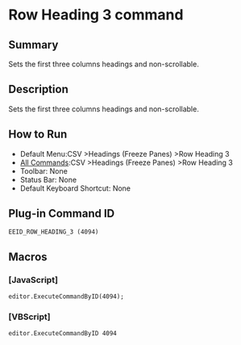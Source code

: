 # Row Heading 3 command

## Summary

Sets the first three columns headings and non-scrollable.

## Description

Sets the first three columns headings and non-scrollable.

## How to Run

- Default Menu:CSV \>Headings (Freeze Panes) \>Row Heading 3
- [All Commands](../tools/all_commands):CSV \>Headings (Freeze Panes) \>Row Heading 3
- Toolbar: None
- Status Bar: None
- Default Keyboard Shortcut: None

## Plug-in Command ID

```
EEID_ROW_HEADING_3 (4094)```

## Macros

### \[JavaScript\]

```
editor.ExecuteCommandByID(4094);
```

### \[VBScript\]

```
editor.ExecuteCommandByID 4094
```
